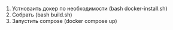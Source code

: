1. Устноваить докер по необходимости (bash docker-install.sh)
2. Собрать (bash build.sh)
3. Запустить compose (docker compose up)